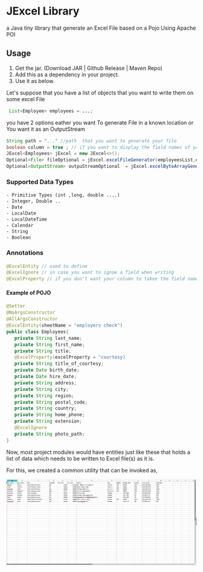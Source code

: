 # JExcel Library
a Java tiny library that generate an Excel File based on a Pojo Using Apache POI

## Usage

1. Get the jar. (Download JAR | Github Release | Maven Repo)
2. Add this as a dependency in your project.
3. Use it as below.

Let's suppose that you have a list of objects that you want to write them on some excel File

``` Java
 List<Employee> employees = ...;
```
 you have 2 options eather you want To generate File in a known location or You want it as an OutputStream 
 
 ``` Java
String path = "..." //path  that you want to generate your file
boolean column = true ; // if you want to display the field names of your object in the first Name
JExcel<Employees> jExcel = new JExcel<>(); 
Optional<File> fileOptional = jExcel.excelFileGenerator(employeesList,excelType,enableColumn,path); // Option 1
Optional<OutputStream> outpuStreamOptional  = jExcel.excelByteArrayGenerator(employeesList,excelType,enableColumn,path) // Option 2

 ```

### Supported Data Types 
    - Primitive Types (int ,long, double ....)
    - Integer, Double .. 
    - Date
    - LocalDate
    - LocalDateTime
    - Calendar
    - String
    - Boolean
### Annotations 

 ``` Java
 @ExcelEntity // used to define 
 @ExcelIgnore // in case you want to ignoe a field when writing
 @ExcelProperty // if you don't want your column to takee the field name and instead you gave it a custom name
 
 ```
#### Example of POJO

 ``` Java
@Setter
@NoArgsConstructor
@AllArgsConstructor
@ExcelEntity(sheetName = "employers check")
public class Employees{
    private String last_name;
    private String first_name;
    private String title;
    @ExcelProperty(excelProperty = "courtesy)
    private String title_of_courtesy;
    private Date birth_date;
    private Date hire_date;
    private String address;
    private String city;
    private String region;
    private String postal_code;
    private String country;
    private String home_phone;
    private String extension;
    @ExcelIgnore
    private String photo_path;
}
 ```
Now, most project modules would have entities just like these that holds a list of data which needs to be written to Excel file(s) as it is.

For this, we created a common utility that can be invoked as,

![Annotated Sheet Image](/docs/result.png "Excel generated using Annotations")

